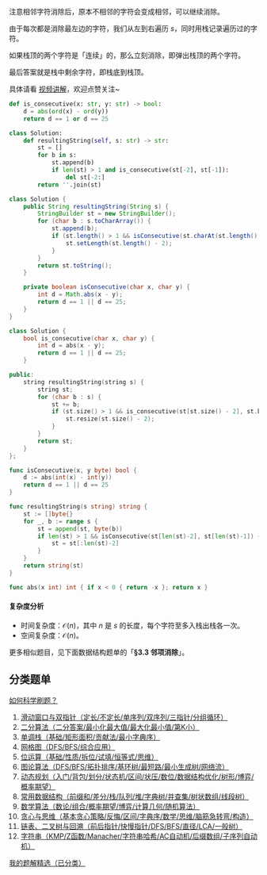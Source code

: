 注意相邻字符消除后，原本不相邻的字符会变成相邻，可以继续消除。

由于每次都是消除最左边的字符，我们从左到右遍历 $s$，同时用栈记录遍历过的字符。

如果栈顶的两个字符是「连续」的，那么立刻消除，即弹出栈顶的两个字符。

最后答案就是栈中剩余字符，即栈底到栈顶。

具体请看 [视频讲解](https://www.bilibili.com/video/BV1o1jgzJE51/?t=3m47s)，欢迎点赞关注~

```py [sol-Python3]
def is_consecutive(x: str, y: str) -> bool:
    d = abs(ord(x) - ord(y))
    return d == 1 or d == 25

class Solution:
    def resultingString(self, s: str) -> str:
        st = []
        for b in s:
            st.append(b)
            if len(st) > 1 and is_consecutive(st[-2], st[-1]):
                del st[-2:]
        return ''.join(st)
```

```java [sol-Java]
class Solution {
    public String resultingString(String s) {
        StringBuilder st = new StringBuilder();
        for (char b : s.toCharArray()) {
            st.append(b);
            if (st.length() > 1 && isConsecutive(st.charAt(st.length() - 2), st.charAt(st.length() - 1))) {
                st.setLength(st.length() - 2);
            }
        }
        return st.toString();
    }

    private boolean isConsecutive(char x, char y) {
        int d = Math.abs(x - y);
        return d == 1 || d == 25;
    }
}
```

```cpp [sol-C++]
class Solution {
    bool is_consecutive(char x, char y) {
        int d = abs(x - y);
        return d == 1 || d == 25;
    }

public:
    string resultingString(string s) {
        string st;
        for (char b : s) {
            st += b;
            if (st.size() > 1 && is_consecutive(st[st.size() - 2], st.back())) {
                st.resize(st.size() - 2);
            }
        }
        return st;
    }
};
```

```go [sol-Go]
func isConsecutive(x, y byte) bool {
	d := abs(int(x) - int(y))
	return d == 1 || d == 25
}

func resultingString(s string) string {
	st := []byte{}
	for _, b := range s {
		st = append(st, byte(b))
		if len(st) > 1 && isConsecutive(st[len(st)-2], st[len(st)-1]) {
			st = st[:len(st)-2]
		}
	}
	return string(st)
}

func abs(x int) int { if x < 0 { return -x }; return x }
```

#### 复杂度分析

- 时间复杂度：$\mathcal{O}(n)$，其中 $n$ 是 $s$ 的长度，每个字符至多入栈出栈各一次。
- 空间复杂度：$\mathcal{O}(n)$。

更多相似题目，见下面数据结构题单的「**§3.3 邻项消除**」。

## 分类题单

[如何科学刷题？](https://leetcode.cn/circle/discuss/RvFUtj/)

1. [滑动窗口与双指针（定长/不定长/单序列/双序列/三指针/分组循环）](https://leetcode.cn/circle/discuss/0viNMK/)
2. [二分算法（二分答案/最小化最大值/最大化最小值/第K小）](https://leetcode.cn/circle/discuss/SqopEo/)
3. [单调栈（基础/矩形面积/贡献法/最小字典序）](https://leetcode.cn/circle/discuss/9oZFK9/)
4. [网格图（DFS/BFS/综合应用）](https://leetcode.cn/circle/discuss/YiXPXW/)
5. [位运算（基础/性质/拆位/试填/恒等式/思维）](https://leetcode.cn/circle/discuss/dHn9Vk/)
6. [图论算法（DFS/BFS/拓扑排序/基环树/最短路/最小生成树/网络流）](https://leetcode.cn/circle/discuss/01LUak/)
7. [动态规划（入门/背包/划分/状态机/区间/状压/数位/数据结构优化/树形/博弈/概率期望）](https://leetcode.cn/circle/discuss/tXLS3i/)
8. [常用数据结构（前缀和/差分/栈/队列/堆/字典树/并查集/树状数组/线段树）](https://leetcode.cn/circle/discuss/mOr1u6/)
9. [数学算法（数论/组合/概率期望/博弈/计算几何/随机算法）](https://leetcode.cn/circle/discuss/IYT3ss/)
10. [贪心与思维（基本贪心策略/反悔/区间/字典序/数学/思维/脑筋急转弯/构造）](https://leetcode.cn/circle/discuss/g6KTKL/)
11. [链表、二叉树与回溯（前后指针/快慢指针/DFS/BFS/直径/LCA/一般树）](https://leetcode.cn/circle/discuss/K0n2gO/)
12. [字符串（KMP/Z函数/Manacher/字符串哈希/AC自动机/后缀数组/子序列自动机）](https://leetcode.cn/circle/discuss/SJFwQI/)

[我的题解精选（已分类）](https://github.com/EndlessCheng/codeforces-go/blob/master/leetcode/SOLUTIONS.md)

